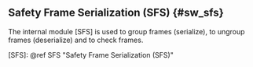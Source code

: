 Safety Frame Serialization (SFS) {#sw_sfs}
--------------------------------

The internal module [SFS] is used to group frames (serialize), to ungroup frames (deserialize) and to check frames.

[SFS]: @ref SFS "Safety Frame Serialization (SFS)"
